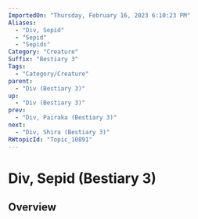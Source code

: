 ```yaml
---
ImportedOn: "Thursday, February 16, 2023 6:10:23 PM"
Aliases:
  - "Div, Sepid"
  - "Sepid"
  - "Sepids"
Category: "Creature"
Suffix: "Bestiary 3"
Tags:
  - "Category/Creature"
parent:
  - "Div (Bestiary 3)"
up:
  - "Div (Bestiary 3)"
prev:
  - "Div, Pairaka (Bestiary 3)"
next:
  - "Div, Shira (Bestiary 3)"
RWtopicId: "Topic_10891"
---
```

# Div, Sepid (Bestiary 3)
## Overview
